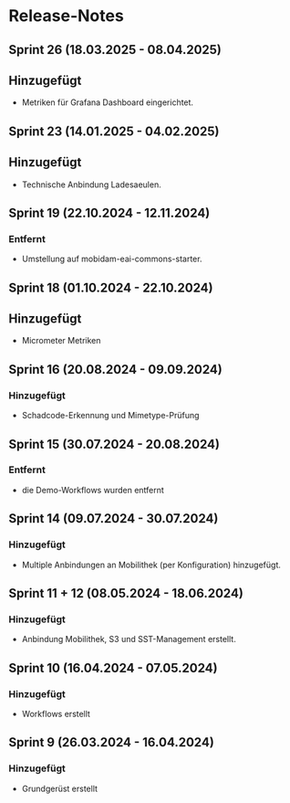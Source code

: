 # Release-Notes
## Sprint 26 (18.03.2025 - 08.04.2025)
## Hinzugefügt
- Metriken für Grafana Dashboard eingerichtet.

## Sprint 23 (14.01.2025 - 04.02.2025)
## Hinzugefügt
- Technische Anbindung Ladesaeulen.

## Sprint 19 (22.10.2024 - 12.11.2024)
### Entfernt
- Umstellung auf mobidam-eai-commons-starter.

## Sprint 18 (01.10.2024 - 22.10.2024)
## Hinzugefügt
- Micrometer Metriken

## Sprint 16 (20.08.2024 - 09.09.2024)
### Hinzugefügt
- Schadcode-Erkennung und Mimetype-Prüfung 

## Sprint 15 (30.07.2024 - 20.08.2024)
### Entfernt
- die Demo-Workflows wurden entfernt

## Sprint 14 (09.07.2024 - 30.07.2024)
### Hinzugefügt
- Multiple Anbindungen an Mobilithek (per Konfiguration) hinzugefügt.

## Sprint 11 + 12 (08.05.2024 - 18.06.2024)
### Hinzugefügt
- Anbindung Mobilithek, S3 und SST-Management erstellt.

## Sprint 10 (16.04.2024 - 07.05.2024)
### Hinzugefügt
- Workflows erstellt

## Sprint 9 (26.03.2024 - 16.04.2024)
### Hinzugefügt
- Grundgerüst erstellt


